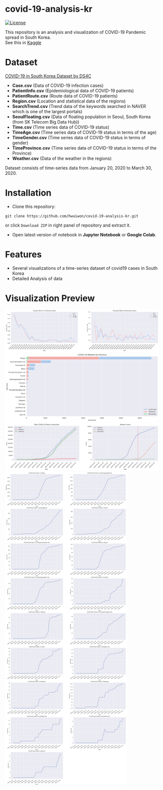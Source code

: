 # covid-19-analysis-kr

[![License](https://img.shields.io/github/license/mashape/apistatus.svg?maxAge=2592000)](https://github.com/hwuiwon/covid-19-analysis-kr/blob/master/LICENSE)

This repository is an analysis and visualization of COVID-19 Pandemic spread in South Korea.<br>
See this in [Kaggle](https://www.kaggle.com/hwuiwonk/covid-19-in-south-korea#covid-19-in-South-Korea)

# Dataset

[COVID-19 in South Korea Dataset by DS4C](https://www.kaggle.com/kimjihoo/coronavirusdataset)

*   **Case.csv** (Data of COVID-19 infection cases)
*   **PatientInfo.csv** (Epidemiological data of COVID-19 patients)
*   **PatientRoute.csv** (Route data of COVID-19 patients)
*   **Region.csv** (Location and statistical data of the regions)
*   **SearchTrend.csv** (Trend data of the keywords searched in NAVER which is one of the largest portals)
*   **SeoulFloating.csv** (Data of floating population in Seoul, South Korea (from SK Telecom Big Data Hub))
*   **Time.csv** (Time series data of COVID-19 status)
*   **TimeAge.csv** (Time series data of COVID-19 status in terms of the age)
*   **TimeGender.csv** (Time series data of COVID-19 status in terms of gender)
*   **TimeProvince.csv** (Time series data of COVID-19 status in terms of the Province)
*   **Weather.csv** (Data of the weather in the regions)

Dataset consists of time-series data from January 20, 2020 to March 30, 2020.

# Installation

* Clone this repository:  
```console
git clone https://github.com/hwuiwon/covid-19-analysis-kr.git
```
or click `Download ZIP` in right panel of repository and extract it.
* Open latest version of notebook in **Jupyter Notebook** or **Google Colab**.

# Features

* Several visualizations of a time-series dataset of covid19 cases in South Korea
* Detailed Analysis of data

# Visualization Preview

![Growth and Decease Rate by Gender](graphs/growth_decease_gender.png)
![COVID-19 Cases by Gender](graphs/case_by_province_bar.png)
![COVID-19 Tests Conducted](graphs/covid_test_conducted.png)
![COVID-19 Case Distribution - Line](graphs/case_by_province_line.png)
